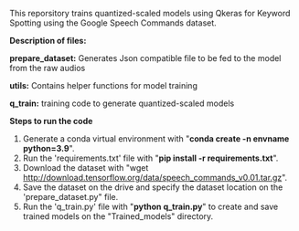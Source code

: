 This reporsitory trains quantized-scaled models using Qkeras for Keyword Spotting using the Google Speech Commands dataset.

**Description of files:**

**prepare_dataset:** Generates Json compatible file to be fed to the model from the raw audios

**utils:** Contains helper functions for model training

**q_train:** training code to generate quantized-scaled models

**Steps to run the code**

1. Generate a conda virtual environment with "**conda create -n envname python=3.9**".
2. Run the 'requirements.txt' file with "**pip install -r requirements.txt**".
3. Download the dataset with "wget http://download.tensorflow.org/data/speech_commands_v0.01.tar.gz".
4. Save the dataset on the drive and specify the dataset location on the 'prepare_dataset.py" file.
5. Run the 'q_train.py' file with "**python q_train.py**" to create and save trained models on the "Trained_models" directory.  
